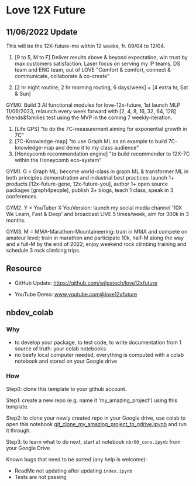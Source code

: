 # Love 12X Future


## 11/06/2022 Update 

This will be the 12X-future-me within 12 weeks, fr. 09/04 to 12/04. 

1. [9 to 5, M to F] Deliver results above & beyond expectation, win trust by max customers satisfaction. Laser focus on serving my IP teams, DS team and ENG team, out of LOVE "Comfort & comfort, connect & communicate, collaborate & co-create" 

2. [2 hr night routine, 2 hr morning routing, 6 days/week] + [4 extra hr, Sat & Sun] 

GYM0. Build 3 AI functional modules for love-12x-future, 1st launch MLP 11/06/2023, relaunch every week forward with [2, 4, 8, 16, 32, 64, 128] friends&families test using the MVP in the coming 7 weekly-iteration.
  1. [Life GPS] "to do the 7C-measurement aiming for exponential growth in 7C"
  1. [7C-Knowledge-map] "to use Graph ML as an example to build 7C-knowledge-map and demo it to my class audience"
  1. [Honeycomb recommendation engine] "to build recommender to 12X-7C within the Honeycomb eco-system"
 
GYM1. G = Graph ML: become world-class in graph ML & transformer ML in both principles demonstration and industrial best practices: launch 1+ products [12x-future-gene, 12x-future-you], author 1+ open source packages [graph4people], publish 3+ blogs, teach 1 class, speak in 3 conferences. 

GYM2. Y = YouTuber X YouVersion:  launch my social media channel '10X We Learn, Fast & Deep' and broadcast LIVE 5 times/week, aim for 300k in 3 months. 

GYM3. M = MMA-Marathon-Mountaineering:  train in MMA and compete on amateur level; train in marathon and participate 10k, half-M along the way and a full-M by the end of 2022; enjoy weekend rock climbing training and schedule 3 rock climbing trips.

## Resource

- GitHub Update: https://github.com/wjlgatech/love12xfuture

- YouTube Demo: www.youtube.com@love12xfuture


## nbdev_colab

### Why
- to develop your package, to test code, to write documentation from 1 source of truth: your colab notebooks
- no beefy local computer needed, everything is computed with a colab notebook and stored on your Google drive

### How

Step0: clone this template to your github account.

Step1: create a new repo (e.g. name it 'my_amazing_project') using this template. 

Step2: to clone your newly created repo in your Google drive, use colab to open this notebook [git_clone_my_amazing_project_to_gdrive.ipynb](https://github.com/wjlgatech/nbdev_colab/blob/master/git_clone_my_amazing_project_to_gdrive.ipynb) and run it through.

Step3: to learn what to do next, start at notebook `nb/00_core.ipynb` from your Google Drive


Known bugs that need to be sorted (any help is welcome):

* ReadMe not updating after updating `index.ipynb`
* Tests are not passing



